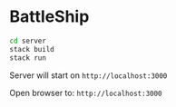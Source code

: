 # BattleShip

```bash
cd server
stack build
stack run
```

Server will start on `http://localhost:3000`

Open browser to: `http://localhost:3000`